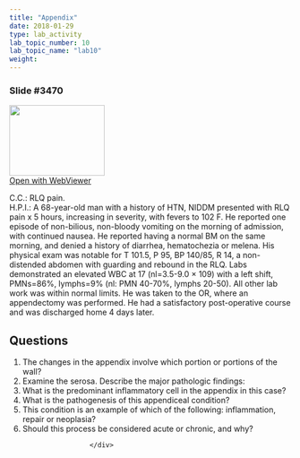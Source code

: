 ```yaml
---
title: "Appendix"
date: 2018-01-29
type: lab_activity
lab_topic_number: 10
lab_topic_name: "lab10"
weight: 
---
```

<div class="entrybody">
						<h3>Slide #3470</h3>

<div class="thumbnail"> <a href="http://virtualslides.cumc.columbia.edu/3470.svs/view.apml?" target="_blank"><img alt="" src="http://pathologylab.ccnmtl.columbia.edu/assets/images/slide_3470.jpg" width="170" height="126" class="mt-image-left"></a><br><a href="http://virtualslides.cumc.columbia.edu/3470.svs/view.apml?" target="_blank">Open with WebViewer</a> </div>

<p><span class="caps">C.C.</span>: <span class="caps">RLQ </span>pain.<br>
<span class="caps">H.P.I.</span>: A 68-year-old man with a history of <span class="caps">HTN, NIDDM </span>presented with <span class="caps">RLQ </span>pain x 5 hours, increasing in severity, with fevers to 102 F. He reported one episode of non-bilious, non-bloody vomiting on the morning of admission, with continued nausea. He reported having a normal BM on the same morning, and denied a history of diarrhea, hematochezia or melena. His physical exam was notable for T 101.5, P 95, BP 140/85, R 14, a non-distended abdomen with guarding and rebound in the <span class="caps">RLQ.</span> Labs demonstrated an elevated <span class="caps">WBC </span>at 17 (nl=3.5-9.0 × 109) with a left shift, <span class="caps">PMN</span>s=86%, lymphs=9% (nl: <span class="caps">PMN</span> 40-70%, lymphs 20-50). All other lab work was within normal limits. He was taken to the <span class="caps">OR, </span>where an appendectomy was performed. He had a satisfactory post-operative course and was discharged home 4 days later. </p>

<h2>Questions</h2>


<ol>
<li>The changes in the appendix involve which portion or portions of the wall?</li>
<li>Examine the serosa. Describe the major pathologic findings:</li>
<li>What is the predominant inflammatory cell in the appendix in this case?</li>
<li>What is the pathogenesis of this appendiceal condition?</li>
<li>This condition is an example of which of the following: inflammation, repair or neoplasia?</li>
<li>Should this process be considered acute or chronic, and why?</li>
</ol>


						
						</div>